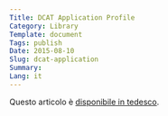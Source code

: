 ```yaml
---
Title: DCAT Application Profile
Category: Library
Template: document
Tags: publish
Date: 2015-08-10
Slug: dcat-application
Summary:
Lang: it
---
```


Questo articolo è [disponibile in tedesco](/de/library/dcat-application).
